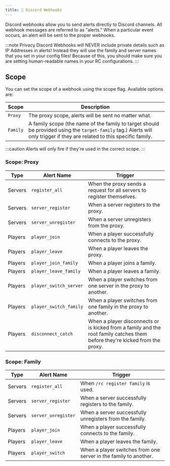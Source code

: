 ```yaml
---
title: 🔖 Discord Webhooks
---
```


Discord webhooks allow you to send alerts directly to Discord channels.
All webhook messages are referred to as "alerts." When a particular event occurs, an alert will be sent to the proper webhooks.

:::note Privacy
Discord Webhooks will NEVER include private details such as IP Addresses in alerts!
Instead they will use the family and server names that you set in your config files!
Because of this, you should make sure you are setting human-readable names in your RC configurations.
:::

## Scope
You can set the scope of a webhook using the scope flag.
Available options are:

| Scope | Description |
|-------|-------------|
| `Proxy` | The proxy scope, alerts will be sent no matter what. |
| `Family` | A family scope (the name of the family to target should be provided using the `target-family` tag.) Alerts will only trigger if they are related to this specific family. |

:::caution
Alerts will only fire if they're used in the correct scope.
:::

### Scope: Proxy
| Type | Alert Name | Trigger |
|------|------------|---------|
| Servers | `register_all` | When the proxy sends a request for all servers to register themselves. |
| Servers | `server_register` | When a server registers to the proxy. |
| Servers | `server_unregister` | When a server unregisters from the proxy. |
| Players | `player_join` | When a player successfully connects to the proxy. |
| Players | `player_leave` | When a player leaves the proxy. |
| Players | `player_join_family` | When a player joins a family. |
| Players | `player_leave_family` | When a player leaves a family. |
| Players | `player_switch_server` | When a player switches from one server in the proxy to another. |
| Players | `player_switch_family` | When a player switches from one family in the proxy to another. |
| Players | `disconnect_catch` | When a player disconnects or is kicked from a family and the root family catches them before they're kicked from the proxy. |

### Scope: Family
| Type | Alert Name | Trigger |
|------|------------|---------|
| Servers | `register_all` | When `/rc register family` is used. |
| Servers | `server_register` | When a server successfully registers to the family. |
| Servers | `server_unregister` | When a server successfully unregisters from the family. |
| Players | `player_join` | When a player successfully connects to the family. |
| Players | `player_leave` | When a player leaves the family. |
| Players | `player_switch` | When a player switches from one server in the family to another. |